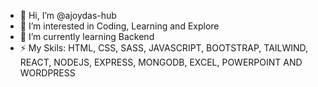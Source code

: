 - 👋 Hi, I’m @ajoydas-hub
- 👀 I’m interested in Coding, Learning and Explore
- 🌱 I’m currently learning Backend
- ⚡ My Skils: HTML, CSS, SASS, JAVASCRIPT, BOOTSTRAP, TAILWIND, REACT, NODEJS, EXPRESS, MONGODB, EXCEL, POWERPOINT AND WORDPRESS

<!---
ajoydas-hub/ajoydas-hub is a ✨ special ✨ repository because its `README.md` (this file) appears on your GitHub profile.
You can click the Preview link to take a look at your changes.
--->
